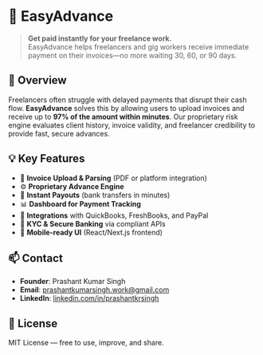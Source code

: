 # 🚀 EasyAdvance

> **Get paid instantly for your freelance work.**  
EasyAdvance helps freelancers and gig workers receive immediate payment on their invoices—no more waiting 30, 60, or 90 days.

## 📌 Overview

Freelancers often struggle with delayed payments that disrupt their cash flow. **EasyAdvance** solves this by allowing users to upload invoices and receive up to **97% of the amount within minutes**. Our proprietary risk engine evaluates client history, invoice validity, and freelancer credibility to provide fast, secure advances.

## 💡 Key Features

- 🔄 **Invoice Upload & Parsing** (PDF or platform integration)
- ⚙️ **Proprietary Advance Engine**  
- 💸 **Instant Payouts** (bank transfers in minutes)
- 📊 **Dashboard for Payment Tracking**
- 🔗 **Integrations** with QuickBooks, FreshBooks, and PayPal
- 🔐 **KYC & Secure Banking** via compliant APIs
- 📱 **Mobile-ready UI** (React/Next.js frontend)


## 📫 Contact

* **Founder**: Prashant Kumar Singh
* **Email**: [prashantkumarsingh.work@gmail.com](mailto:prashantkumarsingh.work@gmail.com)
* **LinkedIn**: [linkedin.com/in/prashantkrsingh](https://linkedin.com/in/product-designer-freelancer)

## 📃 License

MIT License — free to use, improve, and share.
